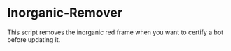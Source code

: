# Inorganic-Remover
This script removes the inorganic red frame when you want to certify a bot before updating it.
